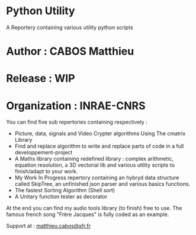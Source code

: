 # Python Utility
A Reportery containing various utility python scripts

 # Author  : CABOS Matthieu
 # Release : WIP
 # Organization : INRAE-CNRS

You can find five sub repertories containing respectively :
  * Picture, data, signals 
and Video Crypter algorithms Using The cmatrix Library
  * Find and replace algorithm to write and replace parts of code in a full developpement-project 
  * A Maths library containing redefined library : complex arithmetic, equation resolution, a 3D vectorial lib and various utility scripts to finish/adapt to your work.
  * My Work In Progress repertory containing an hybryd data structure called SkipTree, an unfinished json parser and various basics functions.
  * The fastest Sorting Algorithm (Shell sort)
  * A Unitary function tester as decorator
  
At the end you can find my audio tools library (to finish) free to use. The famous french song "Frère Jacques" is fully coded as an example.

Support at : matthieu.cabos@sfr.fr
